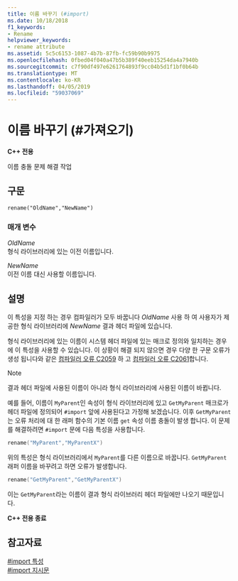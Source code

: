 ```yaml
---
title: 이름 바꾸기 (#import)
ms.date: 10/18/2018
f1_keywords:
- Rename
helpviewer_keywords:
- rename attribute
ms.assetid: 5c5c6153-1087-4b7b-87fb-fc59b90b9975
ms.openlocfilehash: 0fbed04f040a47b5b389f40eeb15254da4a7940b
ms.sourcegitcommit: c7f90df497e6261764893f9cc04b5d1f1bf0b64b
ms.translationtype: MT
ms.contentlocale: ko-KR
ms.lasthandoff: 04/05/2019
ms.locfileid: "59037069"
---
```

# <a name="rename-import"></a>이름 바꾸기 (\#가져오기)

**C++ 전용**

이름 충돌 문제 해결 작업

## <a name="syntax"></a>구문

```
rename("OldName","NewName")
```

### <a name="parameters"></a>매개 변수

*OldName*<br/>
형식 라이브러리에 있는 이전 이름입니다.

*NewName*<br/>
이전 이름 대신 사용할 이름입니다.

## <a name="remarks"></a>설명

이 특성을 지정 하는 경우 컴파일러가 모두 바꿉니다 *OldName* 사용 하 여 사용자가 제공한 형식 라이브러리에 *NewName* 결과 헤더 파일에 있습니다.

형식 라이브러리에 있는 이름이 시스템 헤더 파일에 있는 매크로 정의와 일치하는 경우에 이 특성을 사용할 수 있습니다. 이 상황이 해결 되지 않으면 경우 다양 한 구문 오류가 생성 됩니다와 같은 [컴파일러 오류 C2059](../error-messages/compiler-errors-1/compiler-error-c2059.md) 하 고 [컴파일러 오류 C2061](../error-messages/compiler-errors-1/compiler-error-c2061.md)합니다.

> [!NOTE]
> 결과 헤더 파일에 사용된 이름이 아니라 형식 라이브러리에 사용된 이름이 바뀝니다.

예를 들어, 이름이 `MyParent`인 속성이 형식 라이브러리에 있고 `GetMyParent` 매크로가 헤더 파일에 정의되어 `#import` 앞에 사용된다고 가정해 보겠습니다. 이후 `GetMyParent` 는 오류 처리에 대 한 래퍼 함수의 기본 이름 `get` 속성 이름 충돌이 발생 합니다. 이 문제를 해결하려면 `#import` 문에 다음 특성을 사용합니다.

```cpp
rename("MyParent","MyParentX")
```

위의 특성은 형식 라이브러리에서 `MyParent`를 다른 이름으로 바꿉니다. `GetMyParent` 래퍼 이름을 바꾸려고 하면 오류가 발생합니다.

```cpp
rename("GetMyParent","GetMyParentX")
```

이는 `GetMyParent`라는 이름이 결과 형식 라이브러리 헤더 파일에만 나오기 때문입니다.

**C++ 전용 종료**

## <a name="see-also"></a>참고자료

[#import 특성](../preprocessor/hash-import-attributes-cpp.md)<br/>
[#import 지시문](../preprocessor/hash-import-directive-cpp.md)